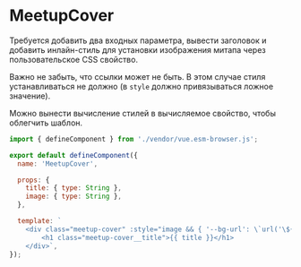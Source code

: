 # MeetupCover

Требуется добавить два входных параметра, вывести заголовок и добавить инлайн-стиль для установки изображения митапа
через пользовательское CSS свойство.

Важно не забыть, что ссылки может не быть. В этом случае стиля устанавливаться не должно (в `style` должно привязываться
ложное значение).

Можно вынести вычисление стилей в вычисляемое свойство, чтобы облегчить шаблон.

```javascript
import { defineComponent } from './vendor/vue.esm-browser.js';

export default defineComponent({
  name: 'MeetupCover',

  props: {
    title: { type: String },
    image: { type: String },
  },

  template: `
    <div class="meetup-cover" :style="image && { '--bg-url': \`url('\${image}')\` }">
        <h1 class="meetup-cover__title">{{ title }}</h1>
    </div>`,
});
```
